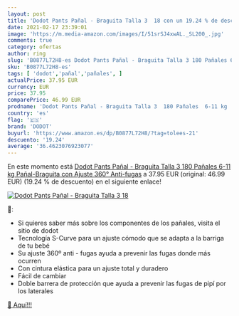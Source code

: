 ```yaml
---
layout: post
title: 'Dodot Pants Pañal - Braguita Talla 3  18 con un 19.24 % de descuento'
date: 2021-02-17 23:39:01
image: 'https://m.media-amazon.com/images/I/51srSJ4xwAL._SL200_.jpg'
comments: true
category: ofertas
author: ring
slug: 'B0877L72H8-es Dodot Pants Pañal - Braguita Talla 3 180 Pañales 6-11 kg...'
sku: 'B0877L72H8-es'
tags: [ 'dodot','pañal','pañales', ]
actualPrice: 37.95 EUR
currency: EUR
price: 37.95
comparePrice: 46.99 EUR
prodname: 'Dodot Pants Pañal - Braguita Talla 3  180 Pañales  6-11 kg  Pañal-Braguita con Ajuste 360° Anti-fugas'
country: 'es'
flag: '🇪🇸'
brand: 'DODOT'
buyurl: 'https://www.amazon.es/dp/B0877L72H8/?tag=tolees-21'
descuento: '19.24'
average: '36.4623076923077'
---
```


En este momento está [Dodot Pants Pañal - Braguita Talla 3  180 Pañales  6-11 kg  Pañal-Braguita con Ajuste 360° Anti-fugas](https://www.amazon.es/dp/B0877L72H8/?tag=tolees-21) a 37.95 EUR (original: 46.99 EUR) (19.24 %  de descuento) en el siguiente enlace!

[![Dodot Pants Pañal - Braguita Talla 3  18](https://m.media-amazon.com/images/I/51srSJ4xwAL._SL200_.jpg)](https://www.amazon.es/dp/B0877L72H8/?tag=tolees-21)

🔎:

- Si quieres saber más sobre los componentes de los pañales, visita el sitio de dodot
- Tecnología S-Curve para un ajuste cómodo que se adapta a la barriga de tu bebé
- Su ajuste 360º anti - fugas ayuda a prevenir las fugas donde más ocurren
- Con cintura elástica para un ajuste total y duradero
- Fácil de cambiar
- Doble barrera de protección que ayuda a prevenir las fugas de pipí por los laterales

[🛒 Aquí!!!](https://www.amazon.es/dp/B0877L72H8/?tag=tolees-21)
